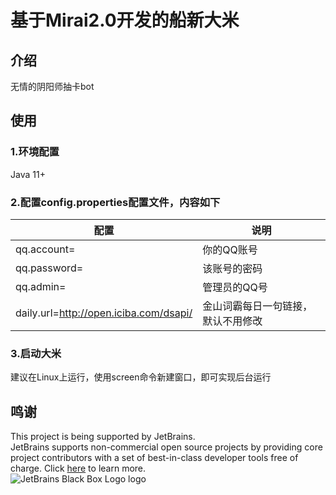 # 基于Mirai2.0开发的船新大米

## 介绍

无情的阴阳师抽卡bot

## 使用

### 1.环境配置

Java 11+

### 2.配置config.properties配置文件，内容如下

| 配置                                     | 说明                |
|----------------------------------------|-------------------|
| qq.account=                            | 你的QQ账号            |
| qq.password=                           | 该账号的密码            |
| qq.admin=                              | 管理员的QQ号           |
| daily.url=http://open.iciba.com/dsapi/ | 金山词霸每日一句链接，默认不用修改 |

### 3.启动大米

建议在Linux上运行，使用screen命令新建窗口，即可实现后台运行

## 鸣谢

This project is being supported by JetBrains.  
JetBrains supports non-commercial open source projects by providing core project contributors with a set of
best-in-class developer tools free of charge. Click [here](https://jb.gg/OpenSourceSupport) to learn more.  
![JetBrains Black Box Logo logo](https://resources.jetbrains.com/storage/products/company/brand/logos/jb_square.svg)